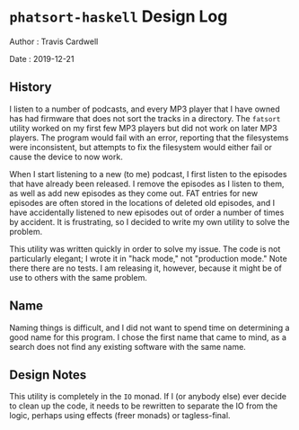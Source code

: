 # `phatsort-haskell` Design Log

Author
: Travis Cardwell

Date
: 2019-12-21

## History

I listen to a number of podcasts, and every MP3 player that I have owned has
had firmware that does not sort the tracks in a directory.  The `fatsort`
utility worked on my first few MP3 players but did not work on later MP3
players.  The program would fail with an error, reporting that the filesystems
were inconsistent, but attempts to fix the filesystem would either fail or
cause the device to now work.

When I start listening to a new (to me) podcast, I first listen to the
episodes that have already been released.  I remove the episodes as I listen
to them, as well as add new episodes as they come out.  FAT entries for new
episodes are often stored in the locations of deleted old episodes, and I have
accidentally listened to new episodes out of order a number of times by
accident.  It is frustrating, so I decided to write my own utility to solve
the problem.

This utility was written quickly in order to solve my issue.  The code is not
particularly elegant; I wrote it in "hack mode," not "production mode."  Note
there there are no tests.  I am releasing it, however, because it might be of
use to others with the same problem.

## Name

Naming things is difficult, and I did not want to spend time on determining a
good name for this program.  I chose the first name that came to mind, as a
search does not find any existing software with the same name.

## Design Notes

This utility is completely in the `IO` monad.  If I (or anybody else) ever
decide to clean up the code, it needs to be rewritten to separate the IO from
the logic, perhaps using effects (freer monads) or tagless-final.
